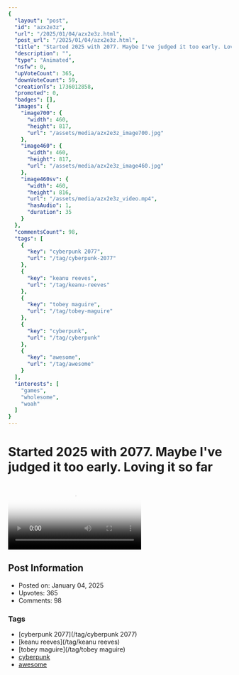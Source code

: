 ```yaml
---
{
  "layout": "post",
  "id": "azx2e3z",
  "url": "/2025/01/04/azx2e3z.html",
  "post_url": "/2025/01/04/azx2e3z.html",
  "title": "Started 2025 with 2077. Maybe I've judged it too early. Loving it so far",
  "description": "",
  "type": "Animated",
  "nsfw": 0,
  "upVoteCount": 365,
  "downVoteCount": 59,
  "creationTs": 1736012858,
  "promoted": 0,
  "badges": [],
  "images": {
    "image700": {
      "width": 460,
      "height": 817,
      "url": "/assets/media/azx2e3z_image700.jpg"
    },
    "image460": {
      "width": 460,
      "height": 817,
      "url": "/assets/media/azx2e3z_image460.jpg"
    },
    "image460sv": {
      "width": 460,
      "height": 816,
      "url": "/assets/media/azx2e3z_video.mp4",
      "hasAudio": 1,
      "duration": 35
    }
  },
  "commentsCount": 98,
  "tags": [
    {
      "key": "cyberpunk 2077",
      "url": "/tag/cyberpunk-2077"
    },
    {
      "key": "keanu reeves",
      "url": "/tag/keanu-reeves"
    },
    {
      "key": "tobey maguire",
      "url": "/tag/tobey-maguire"
    },
    {
      "key": "cyberpunk",
      "url": "/tag/cyberpunk"
    },
    {
      "key": "awesome",
      "url": "/tag/awesome"
    }
  ],
  "interests": [
    "games",
    "wholesome",
    "woah"
  ]
}
---
```


# Started 2025 with 2077. Maybe I've judged it too early. Loving it so far

<video controls playsinline loop poster="/assets/media/azx2e3z_image460.jpg">
  <source src="/assets/media/azx2e3z_video.mp4" type="video/mp4">
  Your browser does not support the video tag.
</video>

## Post Information

- Posted on: January 04, 2025
- Upvotes: 365
- Comments: 98

### Tags

- [cyberpunk 2077](/tag/cyberpunk 2077)
- [keanu reeves](/tag/keanu reeves)
- [tobey maguire](/tag/tobey maguire)
- [cyberpunk](/tag/cyberpunk)
- [awesome](/tag/awesome)
